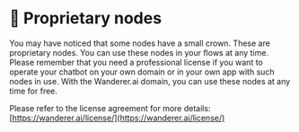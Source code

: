# 👑 Proprietary nodes
You may have noticed that some nodes have a small crown. These are proprietary nodes. You can use these nodes in your flows at any time. Please remember that you need a professional license if you want to operate your chatbot on your own domain or in your own app with such nodes in use. With the Wanderer.ai domain, you can use these nodes at any time for free.

Please refer to the license agreement for more details: [https://wanderer.ai/license/](https://wanderer.ai/license/)
